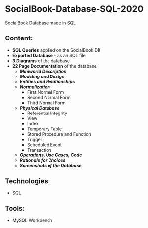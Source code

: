 # SocialBook-Database-SQL-2020
SocialBook Database made in SQL

## Content:
- **SQL Queries** applied on the SocialBook DB
- **Exported Database** - as an SQL file
- **3 Diagrams** of the database
- **22 Page Documentation** of the database
	- ***Miniworld Description***
	- ***Modeling and Design***
	- ***Entities and Relationships***
	- ***Normalization***
	  - First Normal Form
	  - Second Normal Form
	  - Third Normal Form
	- ***Physical Database***
	  - Referential Integrity
	  - View
	  - Index
	  - Temporary Table 
	  - Stored Procedure and Function
	  - Trigger
	  - Scheduled Event
	  - Transaction
	- ***Operations, Use Cases, Code***
	- ***Rationale for Choices***
	- ***Screenshots of the Database***

## Technologies:
- SQL

## Tools:
- MySQL Workbench
